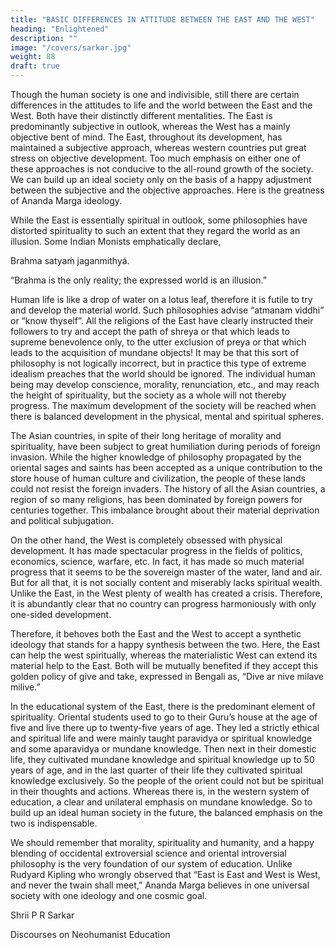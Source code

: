 ```yaml
---
title: "BASIC DIFFERENCES IN ATTITUDE BETWEEN THE EAST AND THE WEST"
heading: "Enlightened"
description: ""
image: "/covers/sarkar.jpg"
weight: 88
draft: true
---
```



Though the human society is one and indivisible, still there are certain differences in the attitudes to life and the world between the East and the West. Both have their distinctly different mentalities. The East is predominantly subjective in outlook, whereas the West has a mainly objective bent of mind. The East, throughout its development, has maintained a subjective approach, whereas western countries put great stress on objective development. Too much emphasis on either one of these approaches is not conducive to the all-round growth of the society. We can build up an ideal society only on the basis of a happy adjustment between the subjective and the objective approaches. Here is the greatness of Ananda Marga ideology.

While the East is essentially spiritual in outlook, some philosophies have distorted spirituality to such an extent that they regard the world as an illusion. Some Indian Monists emphatically declare,

 Brahma satyaḿ jaganmithyá.

 “Brahma is the only reality; the expressed world is an illusion.”

 Human life is like a drop of water on a lotus leaf, therefore it is futile to try and develop the material world. Such philosophies advise “atmanam viddhi” or “know thyself”. All the religions of the East have clearly instructed their followers to try and accept the path of shreya or that which leads to supreme benevolence only, to the utter exclusion of preya or that which leads to the acquisition of mundane objects! It may be that this sort of philosophy is not logically incorrect, but in practice this type of extreme idealism preaches that the world should be ignored. The individual human being may develop conscience, morality, renunciation, etc., and may reach the height of spirituality, but the society as a whole will not thereby progress. The maximum development of the society will be reached when there is balanced development in the physical, mental and spiritual spheres.

 

The Asian countries, in spite of their long heritage of morality and spirituality, have been subject to great humiliation during periods of foreign invasion. While the higher knowledge of philosophy propagated by the oriental sages and saints has been accepted as a unique contribution to the store house of human culture and civilization, the people of these lands could not resist the foreign invaders. The history of all the Asian countries, a region of so many religions, has been dominated by foreign powers for centuries together. This imbalance brought about their material deprivation and political subjugation.

 

On the other hand, the West is completely obsessed with physical development. It has made spectacular progress in the fields of politics, economics, science, warfare, etc. In fact, it has made so much material progress that it seems to be the sovereign master of the water, land and air. But for all that, it is not socially content and miserably lacks spiritual wealth. Unlike the East, in the West plenty of wealth has created a crisis. Therefore, it is abundantly clear that no country can progress harmoniously with only one-sided development.

 

Therefore, it behoves both the East and the West to accept a synthetic ideology that stands for a happy synthesis between the two. Here, the East can help the west spiritually, whereas the materialistic West can extend its material help to the East. Both will be mutually benefited if they accept this golden policy of give and take, expressed in Bengali as, “Dive ar nive milave milive.”

 

In the educational system of the East, there is the predominant element of spirituality. Oriental students used to go to their Guru’s house at the age of five and live there up to twenty-five years of age. They led a strictly ethical and spiritual life and were mainly taught paravidya or spiritual knowledge and some aparavidya or mundane knowledge. Then next in their domestic life, they cultivated mundane knowledge and spiritual knowledge up to 50 years of age, and in the last quarter of their life they cultivated spiritual knowledge exclusively. So the people of the orient could not but be spiritual in their thoughts and actions. Whereas there is, in the western system of education, a clear and unilateral emphasis on mundane knowledge. So to build up an ideal human society in the future, the balanced emphasis on the two is indispensable.

 

We should remember that morality, spirituality and humanity, and a happy blending of occidental extroversial science and oriental introversial philosophy is the very foundation of our system of education. Unlike Rudyard Kipling who wrongly observed that “East is East and West is West, and never the twain shall meet,” Ananda Marga believes in one universal society with one ideology and one cosmic goal.
 

Shrii P R Sarkar

Discourses on Neohumanist Education
